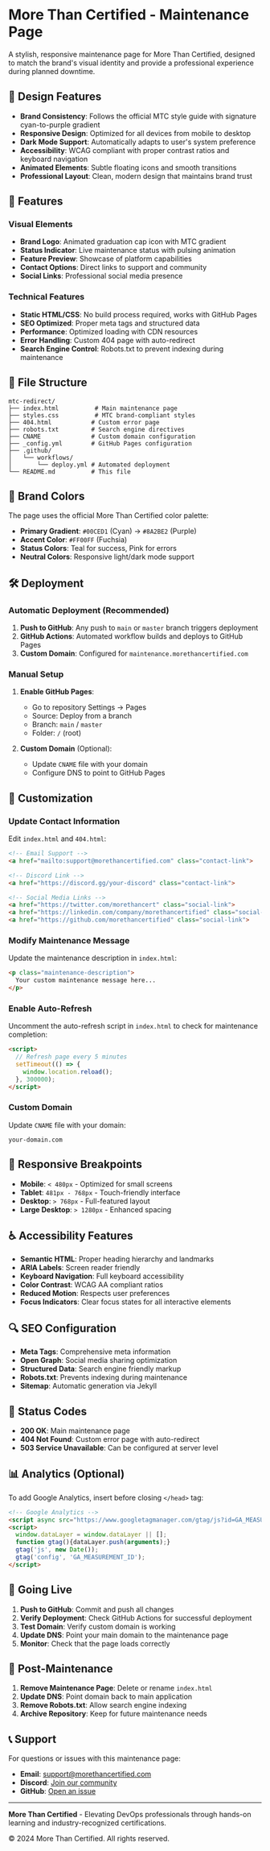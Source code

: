 # More Than Certified - Maintenance Page

A stylish, responsive maintenance page for More Than Certified, designed to match the brand's visual identity and provide a professional experience during planned downtime.

## 🎨 Design Features

- **Brand Consistency**: Follows the official MTC style guide with signature cyan-to-purple gradient
- **Responsive Design**: Optimized for all devices from mobile to desktop
- **Dark Mode Support**: Automatically adapts to user's system preference
- **Accessibility**: WCAG compliant with proper contrast ratios and keyboard navigation
- **Animated Elements**: Subtle floating icons and smooth transitions
- **Professional Layout**: Clean, modern design that maintains brand trust

## 🚀 Features

### Visual Elements
- **Brand Logo**: Animated graduation cap icon with MTC gradient
- **Status Indicator**: Live maintenance status with pulsing animation
- **Feature Preview**: Showcase of platform capabilities
- **Contact Options**: Direct links to support and community
- **Social Links**: Professional social media presence

### Technical Features
- **Static HTML/CSS**: No build process required, works with GitHub Pages
- **SEO Optimized**: Proper meta tags and structured data
- **Performance**: Optimized loading with CDN resources
- **Error Handling**: Custom 404 page with auto-redirect
- **Search Engine Control**: Robots.txt to prevent indexing during maintenance

## 📁 File Structure

```
mtc-redirect/
├── index.html          # Main maintenance page
├── styles.css          # MTC brand-compliant styles
├── 404.html           # Custom error page
├── robots.txt         # Search engine directives
├── CNAME              # Custom domain configuration
├── _config.yml        # GitHub Pages configuration
├── .github/
│   └── workflows/
│       └── deploy.yml # Automated deployment
└── README.md          # This file
```

## 🎯 Brand Colors

The page uses the official More Than Certified color palette:

- **Primary Gradient**: `#00CED1` (Cyan) → `#8A2BE2` (Purple)
- **Accent Color**: `#FF00FF` (Fuchsia)
- **Status Colors**: Teal for success, Pink for errors
- **Neutral Colors**: Responsive light/dark mode support

## 🛠️ Deployment

### Automatic Deployment (Recommended)

1. **Push to GitHub**: Any push to `main` or `master` branch triggers deployment
2. **GitHub Actions**: Automated workflow builds and deploys to GitHub Pages
3. **Custom Domain**: Configured for `maintenance.morethancertified.com`

### Manual Setup

1. **Enable GitHub Pages**:
   - Go to repository Settings → Pages
   - Source: Deploy from a branch
   - Branch: `main` / `master`
   - Folder: `/` (root)

2. **Custom Domain** (Optional):
   - Update `CNAME` file with your domain
   - Configure DNS to point to GitHub Pages

## 🔧 Customization

### Update Contact Information

Edit `index.html` and `404.html`:

```html
<!-- Email Support -->
<a href="mailto:support@morethancertified.com" class="contact-link">

<!-- Discord Link -->
<a href="https://discord.gg/your-discord" class="contact-link">

<!-- Social Media Links -->
<a href="https://twitter.com/morethancert" class="social-link">
<a href="https://linkedin.com/company/morethancertified" class="social-link">
<a href="https://github.com/morethancertified" class="social-link">
```

### Modify Maintenance Message

Update the maintenance description in `index.html`:

```html
<p class="maintenance-description">
  Your custom maintenance message here...
</p>
```

### Enable Auto-Refresh

Uncomment the auto-refresh script in `index.html` to check for maintenance completion:

```html
<script>
  // Refresh page every 5 minutes
  setTimeout(() => {
    window.location.reload();
  }, 300000);
</script>
```

### Custom Domain

Update `CNAME` file with your domain:

```
your-domain.com
```

## 📱 Responsive Breakpoints

- **Mobile**: `< 480px` - Optimized for small screens
- **Tablet**: `481px - 768px` - Touch-friendly interface
- **Desktop**: `> 768px` - Full-featured layout
- **Large Desktop**: `> 1280px` - Enhanced spacing

## ♿ Accessibility Features

- **Semantic HTML**: Proper heading hierarchy and landmarks
- **ARIA Labels**: Screen reader friendly
- **Keyboard Navigation**: Full keyboard accessibility
- **Color Contrast**: WCAG AA compliant ratios
- **Reduced Motion**: Respects user preferences
- **Focus Indicators**: Clear focus states for all interactive elements

## 🔍 SEO Configuration

- **Meta Tags**: Comprehensive meta information
- **Open Graph**: Social media sharing optimization
- **Structured Data**: Search engine friendly markup
- **Robots.txt**: Prevents indexing during maintenance
- **Sitemap**: Automatic generation via Jekyll

## 🚦 Status Codes

- **200 OK**: Main maintenance page
- **404 Not Found**: Custom error page with auto-redirect
- **503 Service Unavailable**: Can be configured at server level

## 📊 Analytics (Optional)

To add Google Analytics, insert before closing `</head>` tag:

```html
<!-- Google Analytics -->
<script async src="https://www.googletagmanager.com/gtag/js?id=GA_MEASUREMENT_ID"></script>
<script>
  window.dataLayer = window.dataLayer || [];
  function gtag(){dataLayer.push(arguments);}
  gtag('js', new Date());
  gtag('config', 'GA_MEASUREMENT_ID');
</script>
```

## 🔄 Going Live

1. **Push to GitHub**: Commit and push all changes
2. **Verify Deployment**: Check GitHub Actions for successful deployment
3. **Test Domain**: Verify custom domain is working
4. **Update DNS**: Point your main domain to the maintenance page
5. **Monitor**: Check that the page loads correctly

## 🎉 Post-Maintenance

1. **Remove Maintenance Page**: Delete or rename `index.html`
2. **Update DNS**: Point domain back to main application
3. **Remove Robots.txt**: Allow search engine indexing
4. **Archive Repository**: Keep for future maintenance needs

## 📞 Support

For questions or issues with this maintenance page:

- **Email**: support@morethancertified.com
- **Discord**: [Join our community](https://discord.gg/your-discord)
- **GitHub**: [Open an issue](https://github.com/morethancertified/mtc-redirect/issues)

---

**More Than Certified** - Elevating DevOps professionals through hands-on learning and industry-recognized certifications.

© 2024 More Than Certified. All rights reserved.

